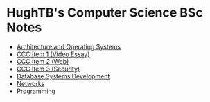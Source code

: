 # HughTB's Computer Science BSc Notes

<ul>
    <li><a href="{{ site.baseurl }}/Architecture%20and%20Operating%20Systems/">Architecture and Operating Systems</a></li>
    <li><a href="{{ site.baseurl }}/CCC%20Item%201/">CCC Item 1 (Video Essay)</a></li>
    <li><a href="{{ site.baseurl }}/CCC%20Item%202/">CCC Item 2 (Web)</a></li>
    <li><a href="{{ site.baseurl }}/CCC%20Item%203/">CCC Item 3 (Security)</a></li>
    <li><a href="{{ site.baseurl }}/Database%20Systems%20Development/">Database Systems Development</a></li>
    <li><a href="{{ site.baseurl }}/Networks/">Networks</a></li>
    <li><a href="{{ site.baseurl }}/Programming%20Module/">Programming</a></li>
</ul>
